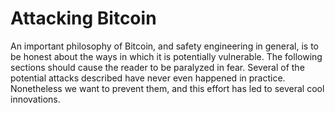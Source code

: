 # Attacking Bitcoin

An important philosophy of Bitcoin, and safety engineering in general, is to be honest about the ways in which it is potentially vulnerable. The following sections should cause the reader to be paralyzed in fear. Several of the potential attacks described have never even happened in practice. Nonetheless we want to prevent them, and this effort has led to several cool innovations.
